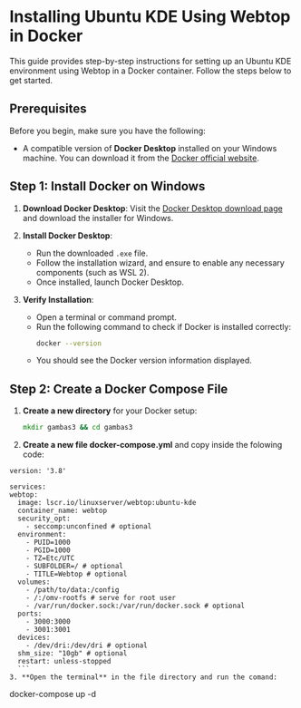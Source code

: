 # Installing Ubuntu KDE Using Webtop in Docker

This guide provides step-by-step instructions for setting up an Ubuntu KDE environment using Webtop in a Docker container. Follow the steps below to get started.

## Prerequisites

Before you begin, make sure you have the following:

- A compatible version of **Docker Desktop** installed on your Windows machine. You can download it from the [Docker official website](https://www.docker.com/products/docker-desktop).

## Step 1: Install Docker on Windows

1. **Download Docker Desktop**: Visit the [Docker Desktop download page](https://www.docker.com/products/docker-desktop) and download the installer for Windows.

2. **Install Docker Desktop**:
   - Run the downloaded `.exe` file.
   - Follow the installation wizard, and ensure to enable any necessary components (such as WSL 2).
   - Once installed, launch Docker Desktop.

3. **Verify Installation**:
   - Open a terminal or command prompt.
   - Run the following command to check if Docker is installed correctly:
     ```bash
     docker --version
     ```
   - You should see the Docker version information displayed.

## Step 2: Create a Docker Compose File

1. **Create a new directory** for your Docker setup:
   ```cmd
   mkdir gambas3 && cd gambas3
2. **Create a new file docker-compose.yml** and copy inside the folowing code:

  ```
version: '3.8'

services:
  webtop:
    image: lscr.io/linuxserver/webtop:ubuntu-kde
    container_name: webtop
    security_opt:
      - seccomp:unconfined # optional
    environment:
      - PUID=1000
      - PGID=1000
      - TZ=Etc/UTC
      - SUBFOLDER=/ # optional
      - TITLE=Webtop # optional
    volumes:
      - /path/to/data:/config
      - /:/omv-rootfs # serve for root user
      - /var/run/docker.sock:/var/run/docker.sock # optional
    ports:
      - 3000:3000
      - 3001:3001
    devices:
      - /dev/dri:/dev/dri # optional
    shm_size: "10gb" # optional
    restart: unless-stopped
    ```
3. **Open the terminal** in the file directory and run the comand:

```
  docker-compose up -d
```